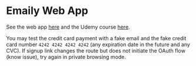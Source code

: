 # Emaily Web App

See the web app [here](https://emaily-lucian.herokuapp.com/) and the Udemy course [here](https://www.udemy.com/node-with-react-fullstack-web-development/).

You may test the credit card payment with a fake email and the fake credit card number `4242 4242 4242 4242` (any expiration date in the future and any CVC). 
If signup link changes the route but does not initiate the OAuth flow (know issue), try again in private browsing mode.